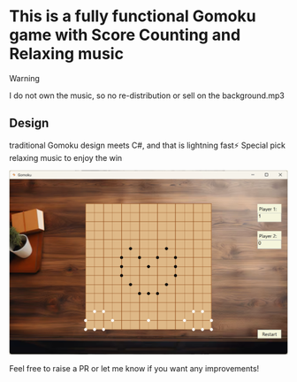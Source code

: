 ﻿# This is a fully functional Gomoku game with Score Counting and Relaxing music

> [!WARNING]
> I do not own the music, so no re-distribution or sell on the background.mp3

## Design
traditional Gomoku design meets C#, and that is lightning fast⚡
Special pick relaxing music to enjoy the win

![Screenshot of the game](Gomoku/Assets/game.png)

Feel free to raise a PR or let me know if you want any improvements!
